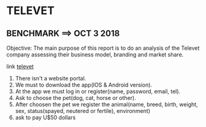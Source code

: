 # TELEVET
## BENCHMARK ==> OCT 3 2018

Objective: The main purpose of this report is to do an analysis of the Televet company assessing their business model, branding and market share.

link [televet](http://gettelevet.com)

1. There isn't a website portal.
2. We must to download the app(IOS & Android version).
3. At the app we must log in or register(name, password, email, tel).
4. Ask to choose the pet(dog, cat, horse or other).
5. After choosen the pet we register the animal(name, breed, birth, weight, sex, status(spayed, neutered or fertile), environment)
6. ask to pay U$50 dollars
